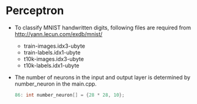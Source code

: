 # Perceptron

- To classify MNIST handwritten digits, following files are required from http://yann.lecun.com/exdb/mnist/
  - train-images.idx3-ubyte
  - train-labels.idx1-ubyte
  - t10k-images.idx3-ubyte
  - t10k-labels.idx1-ubyte

- The number of neurons in the input and output layer is determined by number_neuron in the main.cpp.
  ```C++
  86: int number_neuron[] = {28 * 28, 10};
  ```
